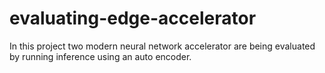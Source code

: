 # evaluating-edge-accelerator
In this project two modern neural network accelerator are being evaluated by running inference using an auto encoder.
